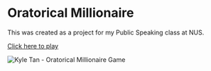 # Oratorical Millionaire

This was created as a project for my Public Speaking class at NUS.

[Click here to play](https://millionaire.kyletan.me "Kyle Tan - Oratorical Millionaire Game")

![Kyle Tan - Oratorical Millionaire Game](http://g.recordit.co/KoYgGXblhQ.gif)
